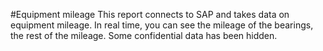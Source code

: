 #Equipment mileage
This report connects to SAP and takes data on equipment mileage. In real time, you can see the mileage of the bearings, the rest of the mileage. Some confidential data has been hidden.
